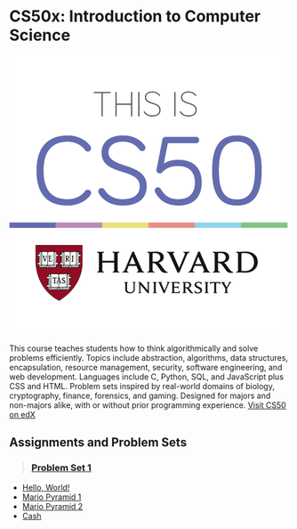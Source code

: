 # **CS50x: Introduction to Computer Science**
![Harvard's Introduction to the Intellectual Enterprises of Computer Science and the Art of Programming](cs50-1.png  "This is CS50")

This course teaches students how to think algorithmically and solve problems efficiently. Topics include abstraction, algorithms, data structures, encapsulation, resource management, security, software engineering, and web development. Languages include C, Python, SQL, and JavaScript plus CSS and HTML. Problem sets inspired by real-world domains of biology, cryptography, finance, forensics, and gaming. Designed for majors and non-majors alike, with or without prior programming experience.
[Visit CS50 on edX](https://www.edx.org/course/cs50s-introduction-to-computer-science)

## Assignments and Problem Sets

> ### [**Problem Set 1**](/pset1)
 - [Hello, World!](/pset1/hello.c)
 - [Mario Pyramid 1](/pset1/mario1.c)
 - [Mario Pyramid 2](/pset1/mario1.c)
 - [Cash](/pset1/cash.c)
